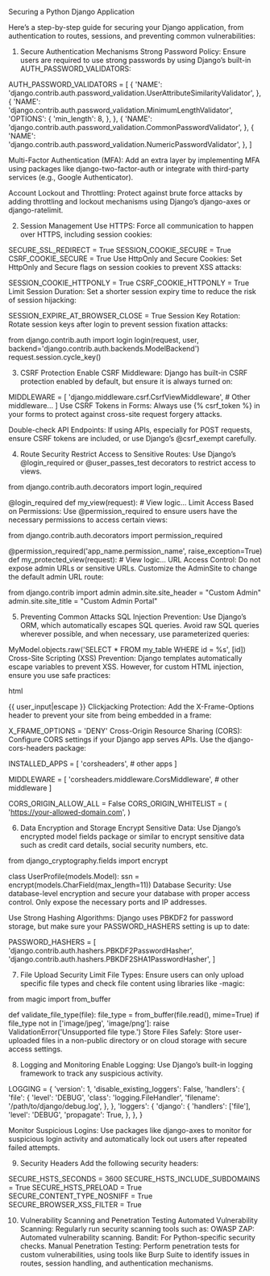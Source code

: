 Securing a Python Django Application

Here’s a step-by-step guide for securing your Django application, from authentication to routes, sessions, and preventing common vulnerabilities:

1. Secure Authentication Mechanisms
Strong Password Policy: Ensure users are required to use strong passwords by using Django’s built-in AUTH_PASSWORD_VALIDATORS:

AUTH_PASSWORD_VALIDATORS = [
    {
        'NAME': 'django.contrib.auth.password_validation.UserAttributeSimilarityValidator',
    },
    {
        'NAME': 'django.contrib.auth.password_validation.MinimumLengthValidator',
        'OPTIONS': {
            'min_length': 8,
        },
    },
    {
        'NAME': 'django.contrib.auth.password_validation.CommonPasswordValidator',
    },
    {
        'NAME': 'django.contrib.auth.password_validation.NumericPasswordValidator',
    },
]

Multi-Factor Authentication (MFA): Add an extra layer by implementing MFA using packages like django-two-factor-auth or integrate with third-party services (e.g., Google Authenticator).

Account Lockout and Throttling: Protect against brute force attacks by adding throttling and lockout mechanisms using Django’s django-axes or django-ratelimit.

2. Session Management
Use HTTPS: Force all communication to happen over HTTPS, including session cookies:

SECURE_SSL_REDIRECT = True
SESSION_COOKIE_SECURE = True
CSRF_COOKIE_SECURE = True
Use HttpOnly and Secure Cookies: Set HttpOnly and Secure flags on session cookies to prevent XSS attacks:

SESSION_COOKIE_HTTPONLY = True
CSRF_COOKIE_HTTPONLY = True
Limit Session Duration: Set a shorter session expiry time to reduce the risk of session hijacking:

SESSION_EXPIRE_AT_BROWSER_CLOSE = True
Session Key Rotation: Rotate session keys after login to prevent session fixation attacks:

from django.contrib.auth import login
login(request, user, backend='django.contrib.auth.backends.ModelBackend')
request.session.cycle_key()

3. CSRF Protection
Enable CSRF Middleware: Django has built-in CSRF protection enabled by default, but ensure it is always turned on:

MIDDLEWARE = [
    'django.middleware.csrf.CsrfViewMiddleware',
    # Other middleware...
]
Use CSRF Tokens in Forms: Always use {% csrf_token %} in your forms to protect against cross-site request forgery attacks.

Double-check API Endpoints: If using APIs, especially for POST requests, ensure CSRF tokens are included, or use Django’s @csrf_exempt carefully.

4. Route Security
Restrict Access to Sensitive Routes: Use Django’s @login_required or @user_passes_test decorators to restrict access to views.

from django.contrib.auth.decorators import login_required

@login_required
def my_view(request):
    # View logic...
Limit Access Based on Permissions: Use @permission_required to ensure users have the necessary permissions to access certain views:

from django.contrib.auth.decorators import permission_required

@permission_required('app_name.permission_name', raise_exception=True)
def my_protected_view(request):
    # View logic...
URL Access Control: Do not expose admin URLs or sensitive URLs. Customize the AdminSite to change the default admin URL route:

from django.contrib import admin
admin.site.site_header = "Custom Admin"
admin.site.site_title = "Custom Admin Portal"


5. Preventing Common Attacks
SQL Injection Prevention: Use Django’s ORM, which automatically escapes SQL queries. Avoid raw SQL queries wherever possible, and when necessary, use parameterized queries:

MyModel.objects.raw('SELECT * FROM my_table WHERE id = %s', [id])
Cross-Site Scripting (XSS) Prevention: Django templates automatically escape variables to prevent XSS. However, for custom HTML injection, ensure you use safe practices:

html

{{ user_input|escape }}
Clickjacking Protection: Add the X-Frame-Options header to prevent your site from being embedded in a frame:

X_FRAME_OPTIONS = 'DENY'
Cross-Origin Resource Sharing (CORS): Configure CORS settings if your Django app serves APIs. Use the django-cors-headers package:

INSTALLED_APPS = [
    'corsheaders',
    # other apps
]

MIDDLEWARE = [
    'corsheaders.middleware.CorsMiddleware',
    # other middleware
]

CORS_ORIGIN_ALLOW_ALL = False
CORS_ORIGIN_WHITELIST = (
    'https://your-allowed-domain.com',
)

6. Data Encryption and Storage
Encrypt Sensitive Data: Use Django’s encrypted model fields package or similar to encrypt sensitive data such as credit card details, social security numbers, etc.

from django_cryptography.fields import encrypt

class UserProfile(models.Model):
    ssn = encrypt(models.CharField(max_length=11))
Database Security: Use database-level encryption and secure your database with proper access control. Only expose the necessary ports and IP addresses.

Use Strong Hashing Algorithms: Django uses PBKDF2 for password storage, but make sure your PASSWORD_HASHERS setting is up to date:

PASSWORD_HASHERS = [
    'django.contrib.auth.hashers.PBKDF2PasswordHasher',
    'django.contrib.auth.hashers.PBKDF2SHA1PasswordHasher',
]

7. File Upload Security
Limit File Types: Ensure users can only upload specific file types and check file content using libraries like -magic:

from magic import from_buffer

def validate_file_type(file):
    file_type = from_buffer(file.read(), mime=True)
    if file_type not in ['image/jpeg', 'image/png']:
        raise ValidationError('Unsupported file type.')
Store Files Safely: Store user-uploaded files in a non-public directory or on cloud storage with secure access settings.

8. Logging and Monitoring
Enable Logging: Use Django’s built-in logging framework to track any suspicious activity.

LOGGING = {
    'version': 1,
    'disable_existing_loggers': False,
    'handlers': {
        'file': {
            'level': 'DEBUG',
            'class': 'logging.FileHandler',
            'filename': '/path/to/django/debug.log',
        },
    },
    'loggers': {
        'django': {
            'handlers': ['file'],
            'level': 'DEBUG',
            'propagate': True,
        },
    },
}

Monitor Suspicious Logins: Use packages like django-axes to monitor for suspicious login activity and automatically lock out users after repeated failed attempts.

9. Security Headers
Add the following security headers:

SECURE_HSTS_SECONDS = 3600
SECURE_HSTS_INCLUDE_SUBDOMAINS = True
SECURE_HSTS_PRELOAD = True
SECURE_CONTENT_TYPE_NOSNIFF = True
SECURE_BROWSER_XSS_FILTER = True

10. Vulnerability Scanning and Penetration Testing
Automated Vulnerability Scanning: Regularly run security scanning tools such as:
OWASP ZAP: Automated vulnerability scanning.
Bandit: For Python-specific security checks.
Manual Penetration Testing: Perform penetration tests for custom vulnerabilities, using tools like Burp Suite to identify issues in routes, session handling, and authentication mechanisms.
